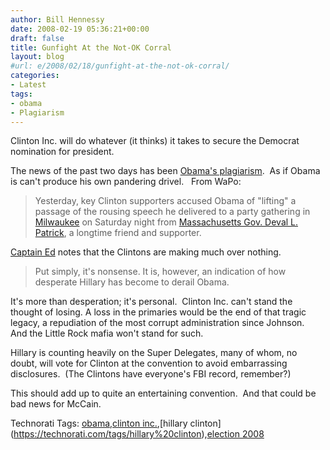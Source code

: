 ```yaml
---
author: Bill Hennessy
date: 2008-02-19 05:36:21+00:00
draft: false
title: Gunfight At the Not-OK Corral
layout: blog
#url: e/2008/02/18/gunfight-at-the-not-ok-corral/
categories:
- Latest
tags:
- obama
- Plagiarism
---
```


Clinton Inc. will do whatever (it thinks) it takes to secure the Democrat nomination for president.

The news of the past two days has been [Obama's plagiarism](https://www.washingtonpost.com/wp-dyn/content/story/2008/02/18/ST2008021802264.html).  As if Obama is can't produce his own pandering drivel.   From WaPo:



> Yesterday, key Clinton supporters accused Obama of "lifting" a passage of the rousing speech he delivered to a party gathering in [Milwaukee](https://www.washingtonpost.com/ac2/related/topic/Milwaukee?tid=informline) on Saturday night from [Massachusetts Gov. Deval L. Patrick](https://www.washingtonpost.com/ac2/related/topic/Deval+Patrick?tid=informline), a longtime friend and supporter.



[Captain Ed](https://www.captainsquartersblog.com/mt/archives/017019.php) notes that the Clintons are making much over nothing.



> Put simply, it's nonsense. It is, however, an indication of how desperate Hillary has become to derail Obama.



It's more than desperation; it's personal.  Clinton Inc. can't stand the thought of losing. A loss in the primaries would be the end of that tragic legacy, a repudiation of the most corrupt administration since Johnson.  And the Little Rock mafia won't stand for such.

Hillary is counting heavily on the Super Delegates, many of whom, no doubt, will vote for Clinton at the convention to avoid embarrassing disclosures.  (The Clintons have everyone's FBI record, remember?)

This should add up to quite an entertaining convention.  And that could be bad news for McCain.



Technorati Tags: [obama](https://technorati.com/tags/obama),[clinton inc.](https://technorati.com/tags/clinton%20inc.),[hillary clinton](https://technorati.com/tags/hillary%20clinton),[election 2008](https://technorati.com/tags/election%202008)
